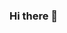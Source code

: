 ### Hi there 👋

<!--
**reuben-haug/reuben-haug** is a ✨ _special_ ✨ repository because its `README.md` (this file) appears on your GitHub profile.

Here are some ideas to get you started:

- 🔭 I’m currently working on: finding my next project, code tutorials for Python
- 🌱 I’m currently learning Python recursive & higher order functions, Markdown basics
- 👯 I’m looking to collaborate on video game modding & development, open-source knowledge projects    
- 🤔 I’m looking for help with getting started with video game modding tools and frameworks
- 💬 Ask me about Python, PC Builds, Supply Chain  
- 📫 How to reach me: 🔗 LinkedIn: [Your Name](https://www.linkedin.com/in/reubenhaug/)
- 😄 Pronouns: He/Him
- ⚡ Fun fact: Back into actively learning in the technology world after a 10+ year hiatus 🤯
-->
